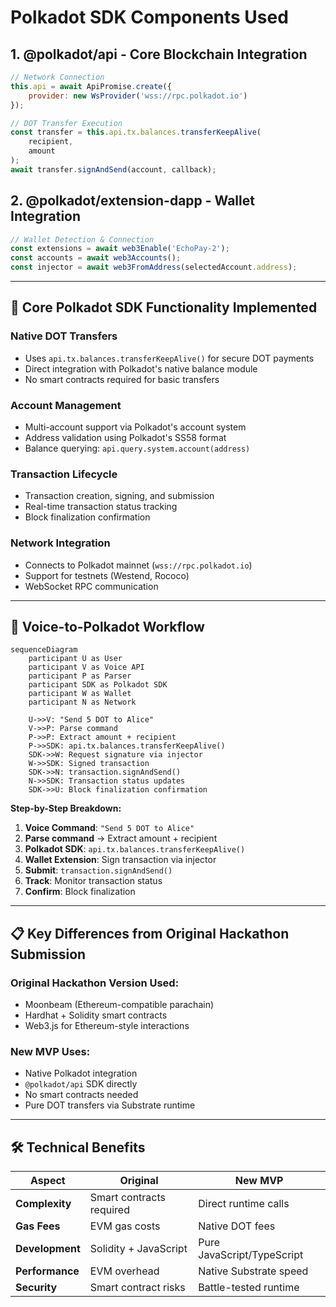 # Polkadot SDK Components Used

## 1. @polkadot/api - Core Blockchain Integration

```javascript
// Network Connection
this.api = await ApiPromise.create({ 
    provider: new WsProvider('wss://rpc.polkadot.io') 
});

// DOT Transfer Execution
const transfer = this.api.tx.balances.transferKeepAlive(
    recipient, 
    amount
);
await transfer.signAndSend(account, callback);
```

## 2. @polkadot/extension-dapp - Wallet Integration

```javascript
// Wallet Detection & Connection
const extensions = await web3Enable('EchoPay-2');
const accounts = await web3Accounts();
const injector = await web3FromAddress(selectedAccount.address);
```

---

## 🎯 Core Polkadot SDK Functionality Implemented

### **Native DOT Transfers**
- Uses `api.tx.balances.transferKeepAlive()` for secure DOT payments
- Direct integration with Polkadot's native balance module
- No smart contracts required for basic transfers

### **Account Management**
- Multi-account support via Polkadot's account system
- Address validation using Polkadot's SS58 format
- Balance querying: `api.query.system.account(address)`

### **Transaction Lifecycle**
- Transaction creation, signing, and submission
- Real-time transaction status tracking
- Block finalization confirmation

### **Network Integration**
- Connects to Polkadot mainnet (`wss://rpc.polkadot.io`)
- Support for testnets (Westend, Rococo)
- WebSocket RPC communication

---

## 🔄 Voice-to-Polkadot Workflow

```mermaid
sequenceDiagram
    participant U as User
    participant V as Voice API
    participant P as Parser
    participant SDK as Polkadot SDK
    participant W as Wallet
    participant N as Network
    
    U->>V: "Send 5 DOT to Alice"
    V->>P: Parse command
    P->>P: Extract amount + recipient
    P->>SDK: api.tx.balances.transferKeepAlive()
    SDK->>W: Request signature via injector
    W->>SDK: Signed transaction
    SDK->>N: transaction.signAndSend()
    N->>SDK: Transaction status updates
    SDK->>U: Block finalization confirmation
```

**Step-by-Step Breakdown:**
1. **Voice Command**: `"Send 5 DOT to Alice"`
2. **Parse command** → Extract amount + recipient  
3. **Polkadot SDK**: `api.tx.balances.transferKeepAlive()`
4. **Wallet Extension**: Sign transaction via injector
5. **Submit**: `transaction.signAndSend()`
6. **Track**: Monitor transaction status
7. **Confirm**: Block finalization

---

## 📋 Key Differences from Original Hackathon Submission

### **Original Hackathon Version Used:**
- Moonbeam (Ethereum-compatible parachain)
- Hardhat + Solidity smart contracts
- Web3.js for Ethereum-style interactions

### **New MVP Uses:**
- Native Polkadot integration
- `@polkadot/api` SDK directly
- No smart contracts needed
- Pure DOT transfers via Substrate runtime


---

## 🛠️ Technical Benefits

| **Aspect** | **Original** | **New MVP** |
|------------|-------------|-------------|
| **Complexity** | Smart contracts required | Direct runtime calls |
| **Gas Fees** | EVM gas costs | Native DOT fees |
| **Development** | Solidity + JavaScript | Pure JavaScript/TypeScript |
| **Performance** | EVM overhead | Native Substrate speed |
| **Security** | Smart contract risks | Battle-tested runtime |

